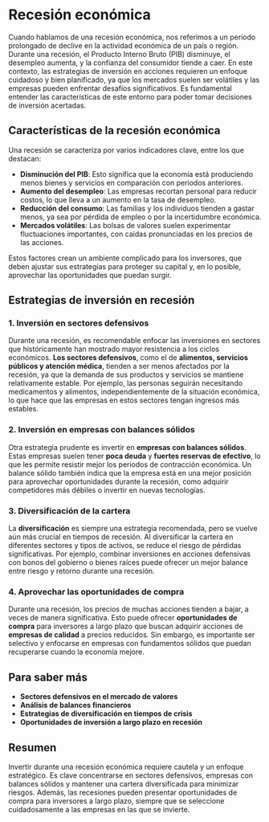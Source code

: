 # Recesión económica

Cuando hablamos de una recesión económica, nos referimos a un período prolongado de declive en la actividad económica de un país o región. Durante una recesión, el Producto Interno Bruto (PIB) disminuye, el desempleo aumenta, y la confianza del consumidor tiende a caer. En este contexto, las estrategias de inversión en acciones requieren un enfoque cuidadoso y bien planificado, ya que los mercados suelen ser volátiles y las empresas pueden enfrentar desafíos significativos. Es fundamental entender las características de este entorno para poder tomar decisiones de inversión acertadas.

## Características de la recesión económica

Una recesión se caracteriza por varios indicadores clave, entre los que destacan:

- **Disminución del PIB**: Esto significa que la economía está produciendo menos bienes y servicios en comparación con periodos anteriores.
- **Aumento del desempleo**: Las empresas recortan personal para reducir costos, lo que lleva a un aumento en la tasa de desempleo.
- **Reducción del consumo**: Las familias y los individuos tienden a gastar menos, ya sea por pérdida de empleo o por la incertidumbre económica.
- **Mercados volátiles**: Las bolsas de valores suelen experimentar fluctuaciones importantes, con caídas pronunciadas en los precios de las acciones.

Estos factores crean un ambiente complicado para los inversores, que deben ajustar sus estrategias para proteger su capital y, en lo posible, aprovechar las oportunidades que puedan surgir.

## Estrategias de inversión en recesión

### 1. Inversión en sectores defensivos

Durante una recesión, es recomendable enfocar las inversiones en sectores que históricamente han mostrado mayor resistencia a los ciclos económicos. **Los sectores defensivos**, como el de **alimentos, servicios públicos y atención médica**, tienden a ser menos afectados por la recesión, ya que la demanda de sus productos y servicios se mantiene relativamente estable. Por ejemplo, las personas seguirán necesitando medicamentos y alimentos, independientemente de la situación económica, lo que hace que las empresas en estos sectores tengan ingresos más estables.

### 2. Inversión en empresas con balances sólidos

Otra estrategia prudente es invertir en **empresas con balances sólidos**. Estas empresas suelen tener **poca deuda** y **fuertes reservas de efectivo**, lo que les permite resistir mejor los periodos de contracción económica. Un balance sólido también indica que la empresa está en una mejor posición para aprovechar oportunidades durante la recesión, como adquirir competidores más débiles o invertir en nuevas tecnologías.

### 3. Diversificación de la cartera

La **diversificación** es siempre una estrategia recomendada, pero se vuelve aún más crucial en tiempos de recesión. Al diversificar la cartera en diferentes sectores y tipos de activos, se reduce el riesgo de pérdidas significativas. Por ejemplo, combinar inversiones en acciones defensivas con bonos del gobierno o bienes raíces puede ofrecer un mejor balance entre riesgo y retorno durante una recesión.

### 4. Aprovechar las oportunidades de compra

Durante una recesión, los precios de muchas acciones tienden a bajar, a veces de manera significativa. Esto puede ofrecer **oportunidades de compra** para inversores a largo plazo que buscan adquirir acciones de **empresas de calidad** a precios reducidos. Sin embargo, es importante ser selectivo y enfocarse en empresas con fundamentos sólidos que puedan recuperarse cuando la economía mejore.

## Para saber más

- **Sectores defensivos en el mercado de valores**
- **Análisis de balances financieros**
- **Estrategias de diversificación en tiempos de crisis**
- **Oportunidades de inversión a largo plazo en recesión**

## Resumen

Invertir durante una recesión económica requiere cautela y un enfoque estratégico. Es clave concentrarse en sectores defensivos, empresas con balances sólidos y mantener una cartera diversificada para minimizar riesgos. Además, las recesiones pueden presentar oportunidades de compra para inversores a largo plazo, siempre que se seleccione cuidadosamente a las empresas en las que se invierte.